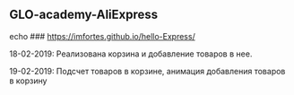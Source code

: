## GLO-academy-AliExpress

echo ### https://imfortes.github.io/hello-Express/

18-02-2019: Реализована корзина и добавление товаров в нее.

19-02-2019: Подсчет товаров в корзине, анимация добавления товаров в корзину

